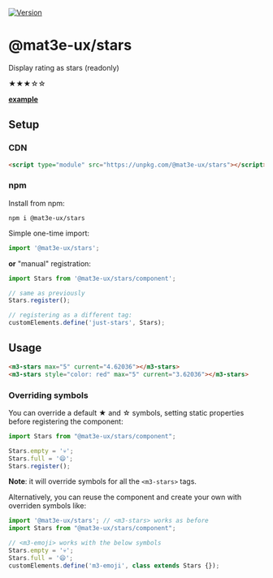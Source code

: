 [![Version](https://img.shields.io/npm/v/@mat3e-ux/stars.svg)](https://www.npmjs.com/package/@mat3e-ux/stars)

# @mat3e-ux/stars
Display rating as stars (readonly)

★★★☆☆

[**example**](https://mat3e.github.io/ux/#stars)

## Setup

### CDN
```html
<script type="module" src="https://unpkg.com/@mat3e-ux/stars"></script>
```

### npm
Install from npm:
```
npm i @mat3e-ux/stars
```
Simple one-time import:
```javascript
import '@mat3e-ux/stars';
```
**or** "manual" registration:
```javascript
import Stars from '@mat3e-ux/stars/component';

// same as previously
Stars.register();

// registering as a different tag:
customElements.define('just-stars', Stars);
```

## Usage
```html
<m3-stars max="5" current="4.62036"></m3-stars>
<m3-stars style="color: red" max="5" current="3.62036"></m3-stars>
```

### Overriding symbols
You can override a default ★ and ☆ symbols, setting static properties before registering the component:
```javascript
import Stars from "@mat3e-ux/stars/component";

Stars.empty = '💀';
Stars.full = '😄';
Stars.register();
```
**Note**: it will override symbols for all the `<m3-stars>` tags. 

Alternatively, you can reuse the component and create your own  with overriden symbols like: 
```javascript
import '@mat3e-ux/stars'; // <m3-stars> works as before
import Stars from "@mat3e-ux/stars/component";

// <m3-emoji> works with the below symbols
Stars.empty = '💀';
Stars.full = '😄';
customElements.define('m3-emoji', class extends Stars {});
```